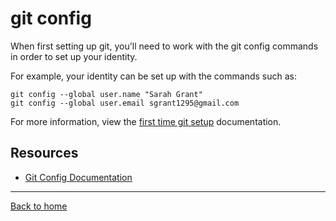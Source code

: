 # git config

When first setting up git, you'll need to work with the git config commands in order to set up your identity. 

For example, your identity can be set up with the commands such as: 

```
git config --global user.name "Sarah Grant"
git config --global user.email sgrant1295@gmail.com
```

For more information, view the [first time git setup](https://git-scm.com/book/en/v2/Getting-Started-First-Time-Git-Setup) documentation.

## Resources 

- [Git Config Documentation](https://git-scm.com/docs/git-config)

---

[Back to home](../README.md)